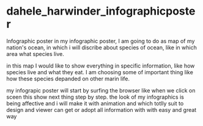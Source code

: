 # dahele_harwinder_infographicposter

Infographic poster
in my infographic poster, I am going to do as map of my nation's ocean, in which i will discribe about species of ocean, like in which area what species live.

in this map I would like to show everything in specific information, like how species live and what they eat. I am choosing some of important thing like how these species depanded on other marin life.

my infograpic poster will start by surfing the browser like when we click on sceen this show next thing step by step. the look of my infographics is being affective and i will make it with animation and which totlly suit to design and viewer can get or adopt all information with with easy and great way 
